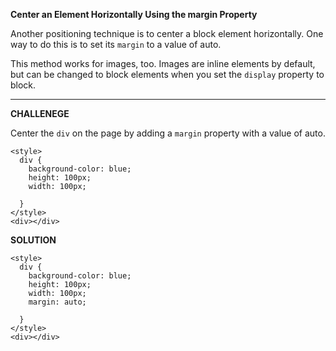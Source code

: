 **Center an Element Horizontally Using the margin Property**


Another positioning technique is to center a block element horizontally. One way to do this is to set its `margin` to a value of auto.

This method works for images, too. Images are inline elements by default, but can be changed to block elements when you set the `display` property to block.

---------------------

**CHALLENEGE**

Center the `div` on the page by adding a `margin` property with a value of auto.

```
<style>
  div {
    background-color: blue;
    height: 100px;
    width: 100px;

  }
</style>
<div></div>

```

**SOLUTION**

```
<style>
  div {
    background-color: blue;
    height: 100px;
    width: 100px;
    margin: auto;

  }
</style>
<div></div>

```
